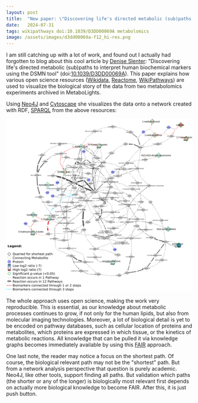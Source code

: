 ```yaml
---
layout: post
title:  "New paper: \"Discovering life's directed metabolic (sub)paths to interpret human biochemical markers using the DSMN tool\""
date:   2024-07-31
tags: wikipathways doi:10.1039/D3DD00069A metabolomics
image: /assets/images/d3dd00069a-f12_hi-res.png
---
```


I am still catching up with a lot of work, and found out I actually had forgotten to blog about this cool article
by [Denise Slenter](https://scholar.google.com/citations?user=Le-4tuQAAAAJ&hl): "Discovering life's directed metabolic (sub)paths to
interpret human biochemical markers using the DSMN tool" (doi:[10.1039/D3DD00069A](https://doi.org/10.1039/D3DD00069A)).
This paper explains how various open science resources ([Wikidata](https://www.wikidata.org/),
[Reactome](https://reactome.org/), [WikiPathways](https://www.wikipathways.org/)) are used to visualize
the biological story of the data from two metabolomics experiments archived in MetaboLights.

Using [Neo4J](https://neo4j.com/) and [Cytoscape](https://cytoscape.org/) she visualizes the data onto a network created with
RDF, [SPARQL](https://en.wikipedia.org/wiki/SPARQL) from the above resources:

![](/assets/images/d3dd00069a-f12_hi-res.png)

The whole approach uses open science, making the work very reproducible. This is essential, as our knowledge
about metabolic processes continues to grow, if not only for the human lipids, but also from molecular
imaging technologies. Moreover, a lot of biological detail is yet to be encoded on pathway databases,
such as cellular location of proteins and metabolites, which proteins are expressed in which tissue, or
the kinetics of metabolic reactions. All knowledge that can be pulled it via knowledge graphs becomes
immediately available by using this [FAIR](https://en.wikipedia.org/wiki/FAIR_data) approach.

One last note, the reader may notice a focus on the shortest path. Of course, the biological relevant
path may not be the "shortest" path. But from a network analysis perspective that question is purely
academic. Neo4J, like other tools, support finding all paths. But validation which paths (the shorter
or any of the longer) is biologically most relevant first depends on actually more biological
knowledge to become FAIR. After this, it is just push button.

